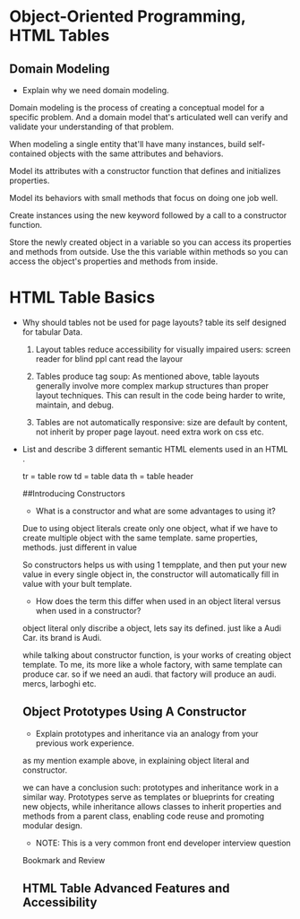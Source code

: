 # Object-Oriented Programming, HTML Tables


## Domain Modeling

* Explain why we need domain modeling.

Domain modeling is the process of creating a conceptual model for a specific problem. And a domain model that's articulated well can verify and validate your understanding of that problem.



When modeling a single entity that'll have many instances, build self-contained objects with the same attributes and behaviors.

Model its attributes with a constructor function that defines and initializes properties.

Model its behaviors with small methods that focus on doing one job well.

Create instances using the new keyword followed by a call to a constructor function.

Store the newly created object in a variable so you can access its properties and methods from outside.
Use the this variable within methods so you can access the object's properties and methods from inside.

# HTML Table Basics

* Why should tables not be used for page layouts?
    table its self designed for tabular Data. 

    1. Layout tables reduce accessibility for visually impaired users: screen reader for blind ppl cant read the layour

    2. Tables produce tag soup: As mentioned above, table layouts generally involve more complex markup structures than proper layout techniques. This can result in the code being harder to write, maintain, and debug.

    3. Tables are not automatically responsive: size are default by content, not inherit by proper page layout. need extra work on css etc.

* List and describe 3 different semantic HTML elements used in an HTML <table>.

tr = table row
td = table data
th = table header


##Introducing Constructors

* What is a constructor and what 
are some advantages to using it?

Due to using object literals create only one object, what if we have to create multiple object with the same template. same properties, methods. just different in value

So constructors helps us with using 1 tempplate, and then put your new value in every single object in, the constructor will automatically fill in value with your bult template.





* How does the term this differ when used in an object literal versus when used in a constructor?

object literal only discribe a object, lets say its defined. just like a Audi Car. its brand is Audi. 

while talking about constructor function, is your works of creating object template. To me, its more like a whole factory, with same template can produce car. so if we need an audi. that factory will produce an audi. mercs, larboghi etc.




## Object Prototypes Using A Constructor


* Explain prototypes and inheritance via an analogy from your previous work experience.

as my mention example above, in explaining object literal and constructor.

we can have a conclusion such: prototypes and inheritance work in a similar way. Prototypes serve as templates or blueprints for creating new objects, while inheritance allows classes to inherit properties and methods from a parent class, enabling code reuse and promoting modular design.


* NOTE: This is a very common front end developer interview question

Bookmark and Review
## HTML Table Advanced Features and Accessibility

